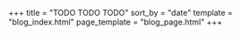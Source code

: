 +++
title = "TODO TODO TODO"
sort_by = "date"
template = "blog_index.html"
page_template = "blog_page.html"
+++
